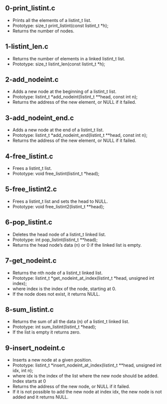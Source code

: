 ## 0-print_listint.c
- Prints all the elements of a listint_t list.
- Prototype: size_t print_listint(const listint_t *h);
- Returns the number of nodes.
## 1-listint_len.c
- Returns the number of elements in a linked listint_t list.
- Prototype: size_t listint_len(const listint_t *h);
## 2-add_nodeint.c
- Adds a new node at the beginning of a listint_t list.
- Prototype: listint_t *add_nodeint(listint_t **head, const int n);
- Returns the address of the new element, or NULL if it failed.
## 3-add_nodeint_end.c
- Adds a new node at the end of a listint_t list.
- Prototype: listint_t *add_nodeint_end(listint_t **head, const int n);
- Returns the address of the new element, or NULL if it failed.
## 4-free_listint.c
- Frees a listint_t list.
- Prototype: void free_listint(listint_t *head);
## 5-free_listint2.c
- Frees a listint_t list and sets the head to NULL.
- Prototype: void free_listint2(listint_t **head);
## 6-pop_listint.c
- Deletes the head node of a listint_t linked list.
- Prototype: int pop_listint(listint_t **head);
- Returns the head node’s data (n) or 0 if the linked list is empty.
## 7-get_nodeint.c
- Returns the nth node of a listint_t linked list.
- Prototype: listint_t *get_nodeint_at_index(listint_t *head, unsigned int
		index);
- where index is the index of the node, starting at 0.
- If the node does not exist, it returns NULL.
## 8-sum_listint.c
- Returns the sum of all the data (n) of a listint_t linked list.
- Prototype: int sum_listint(listint_t *head);
- If the list is empty it returns zero.
## 9-insert_nodeint.c
- Inserts a new node at a given position.
- Prototype: listint_t *insert_nodeint_at_index(listint_t **head, unsigned int
		idx, int n);
- where idx is the index of the list where the new node should be added. Index
  starts at 0
- Returns the address of the new node, or NULL if it failed.
- If it is not possible to add the new node at index idx, the new node is not
  added and it returns NULL.

